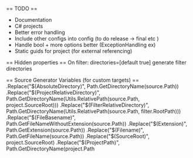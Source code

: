 == TODO ==
* Documentation
* C# projects
* Better error handling
* Include other configs into config (to do release -> final etc )
* Handle bool + more options better (ExceptionHandling ex)
* Static guids for project (for external referencing)

== Hidden properties ==
On filter: directories=[default true] generate filter directories

== Source Generator Variables (for custom targets) ==
.Replace("$(AbsoluteDirectory)", Path.GetDirectoryName(source.Path))
.Replace("$(ProjectRelativeDirectory)", Path.GetDirectoryName(Utils.RelativePath(source.Path, project.SourceRoot)))
.Replace("$(FilterRelativeDirectory)", Path.GetDirectoryName(Utils.RelativePath(source.Path, filter.RootPath)))
.Replace("$(FileBasename)", Path.GetFileNameWithoutExtension(source.Path))
.Replace("$(Extension)", Path.GetExtension(source.Path))
.Replace("$(Filename)", Path.GetFileName(source.Path))
.Replace("$(SourceRoot)", project.SourceRoot)
.Replace("$(ProjectPath)", Path.GetDirectoryName(project.Path